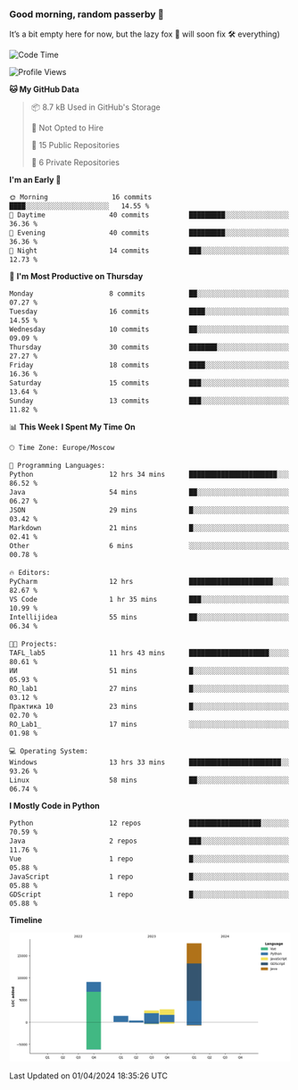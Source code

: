### Good morning, random passerby 👋

It’s a bit empty here for now, but the lazy fox 🦊 will soon fix 🛠️ everything)


<!--
**FeryaFox/FeryaFox** is a ✨ _special_ ✨ repository because its `README.md` (this file) appears on your GitHub profile.

Here are some ideas to get you started:

- 🔭 I’m currently working on ...
- 🌱 I’m currently learning ...
- 👯 I’m looking to collaborate on ...
- 🤔 I’m looking for help with ...
- 💬 Ask me about ...
- 📫 How to reach me: ...
- 😄 Pronouns: ...
- ⚡ Fun fact: ...
-->

<!--START_SECTION:waka-->
![Code Time](http://img.shields.io/badge/Code%20Time-89%20hrs%2030%20mins-blue)

![Profile Views](http://img.shields.io/badge/Profile%20Views-0-blue)

**🐱 My GitHub Data** 

> 📦 8.7 kB Used in GitHub's Storage 
 > 
> 🚫 Not Opted to Hire
 > 
> 📜 15 Public Repositories 
 > 
> 🔑 6 Private Repositories 
 > 
**I'm an Early 🐤** 

```text
🌞 Morning                16 commits          ████░░░░░░░░░░░░░░░░░░░░░   14.55 % 
🌆 Daytime                40 commits          █████████░░░░░░░░░░░░░░░░   36.36 % 
🌃 Evening                40 commits          █████████░░░░░░░░░░░░░░░░   36.36 % 
🌙 Night                  14 commits          ███░░░░░░░░░░░░░░░░░░░░░░   12.73 % 
```
📅 **I'm Most Productive on Thursday** 

```text
Monday                   8 commits           ██░░░░░░░░░░░░░░░░░░░░░░░   07.27 % 
Tuesday                  16 commits          ████░░░░░░░░░░░░░░░░░░░░░   14.55 % 
Wednesday                10 commits          ██░░░░░░░░░░░░░░░░░░░░░░░   09.09 % 
Thursday                 30 commits          ███████░░░░░░░░░░░░░░░░░░   27.27 % 
Friday                   18 commits          ████░░░░░░░░░░░░░░░░░░░░░   16.36 % 
Saturday                 15 commits          ███░░░░░░░░░░░░░░░░░░░░░░   13.64 % 
Sunday                   13 commits          ███░░░░░░░░░░░░░░░░░░░░░░   11.82 % 
```


📊 **This Week I Spent My Time On** 

```text
🕑︎ Time Zone: Europe/Moscow

💬 Programming Languages: 
Python                   12 hrs 34 mins      ██████████████████████░░░   86.52 % 
Java                     54 mins             ██░░░░░░░░░░░░░░░░░░░░░░░   06.27 % 
JSON                     29 mins             █░░░░░░░░░░░░░░░░░░░░░░░░   03.42 % 
Markdown                 21 mins             █░░░░░░░░░░░░░░░░░░░░░░░░   02.41 % 
Other                    6 mins              ░░░░░░░░░░░░░░░░░░░░░░░░░   00.78 % 

🔥 Editors: 
PyCharm                  12 hrs              █████████████████████░░░░   82.67 % 
VS Code                  1 hr 35 mins        ███░░░░░░░░░░░░░░░░░░░░░░   10.99 % 
Intellijidea             55 mins             ██░░░░░░░░░░░░░░░░░░░░░░░   06.34 % 

🐱‍💻 Projects: 
TAFL_lab5                11 hrs 43 mins      ████████████████████░░░░░   80.61 % 
ИИ                       51 mins             █░░░░░░░░░░░░░░░░░░░░░░░░   05.93 % 
RO_lab1                  27 mins             █░░░░░░░░░░░░░░░░░░░░░░░░   03.12 % 
Практика 10              23 mins             █░░░░░░░░░░░░░░░░░░░░░░░░   02.70 % 
RO_Lab1_                 17 mins             ░░░░░░░░░░░░░░░░░░░░░░░░░   01.98 % 

💻 Operating System: 
Windows                  13 hrs 33 mins      ███████████████████████░░   93.26 % 
Linux                    58 mins             ██░░░░░░░░░░░░░░░░░░░░░░░   06.74 % 
```

**I Mostly Code in Python** 

```text
Python                   12 repos            ██████████████████░░░░░░░   70.59 % 
Java                     2 repos             ███░░░░░░░░░░░░░░░░░░░░░░   11.76 % 
Vue                      1 repo              █░░░░░░░░░░░░░░░░░░░░░░░░   05.88 % 
JavaScript               1 repo              █░░░░░░░░░░░░░░░░░░░░░░░░   05.88 % 
GDScript                 1 repo              █░░░░░░░░░░░░░░░░░░░░░░░░   05.88 % 
```



**Timeline**

![Lines of Code chart](https://raw.githubusercontent.com/FeryaFox/FeryaFox/master/assets/bar_graph.png)


 Last Updated on 01/04/2024 18:35:26 UTC
<!--END_SECTION:waka-->
